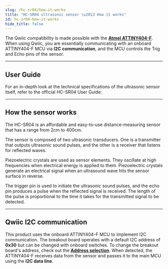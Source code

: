 ```yaml
---
slug: /hc-sr04/how-it-works
title: "HC-SR04 ultrasonic sensor \u2013 How it works"
id: hc-sr04-how-it-works
hide_title: false
---
```

The Qwiic compatibility is made possible with the [**Atmel ATTINY404-F**](https://soldered.com/productdata/2022/03/Soldered_ATTINY404_datasheet.pdf). When using Qwiic, you are essentially communicating with an onboard ATTINY404-F MCU via **I2C communication**, and the MCU controls the Trig and Echo pins of the sensor.

<CenteredImage src="/img/hc-sr04/ATiny404.jpg" alt="ATiny404-F on board" caption="ATTINY404-F on board" width="400px" />

---

## User Guide

For an in-depth look at the technical specifications of the ultrasonic sensor itself, refer to the official HC-SR04 User Guide:  

<QuickLink  
  title="HC-SR04 User Guide"  
  description="User guide for the HC-SR04 ultrasound sensor"  
  url="https://www.handsontec.com/dataspecs/HC-SR04-Ultrasonic.pdf"  
/>

---

## How the sensor works

The HC-SR04 is an affordable and easy-to-use distance-measuring sensor that has a range from 2cm to 400cm.

The sensor is composed of two ultrasonic transducers. One is a transmitter that outputs ultrasonic sound pulses, and the other is a receiver that listens for reflected waves.

<CenteredImage src="/img/hc-sr04/how_it_works.png" alt="Sensor receiver and transmitter" caption="Sensor receiver and transmitter" width="500px" />

Piezoelectric crystals are used as sensor elements. They oscillate at high frequencies when electrical energy is applied to them. Piezoelectric crystals generate an electrical signal when an ultrasound wave hits the sensor surface in reverse.

<CenteredImage src="/img/hc-sr04/construction.png" alt="Construction of the sensor itself" caption="Construction of the sensor itself" width="300px" />

The trigger pin is used to initiate the ultrasonic sound pulses, and the echo pin produces a pulse when the reflected signal is received. The length of the pulse is proportional to the time it takes for the transmitted signal to be detected.

<CenteredImage src="/img/hc-sr04/pin_functions.png" alt="How the echo and trigger pins work" caption="How the echo and trigger pins work" width="500px" />

---

## Qwiic I2C communication

This product uses the onboard ATTINY404-F MCU to implement I2C communication. The breakout board operates with a default I2C address of **0x30** but can be changed with onboard switches. To change the breakout board's address, check out the [**Address selection**](/hc-sr04/hardware#address-selection-qwiic-version/). When detected, the ATTINY404-F receives data from the sensor and passes it to the main MCU using the **I2C data line**.